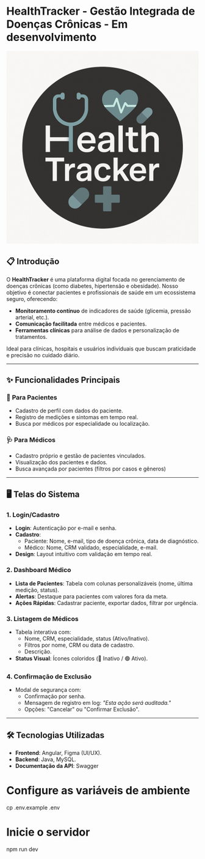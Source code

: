 # HealthTracker - Gestão Integrada de Doenças Crônicas - Em desenvolvimento

 ![Logo do HealthTracker](assets/logo.jpeg)
 
## 📋 Introdução  
O **HealthTracker** é uma plataforma digital focada no gerenciamento de doenças crônicas (como diabetes, hipertensão e obesidade). Nosso objetivo é conectar pacientes e profissionais de saúde em um ecossistema seguro, oferecendo:  
- **Monitoramento contínuo** de indicadores de saúde (glicemia, pressão arterial, etc.).  
- **Comunicação facilitada** entre médicos e pacientes.  
- **Ferramentas clínicas** para análise de dados e personalização de tratamentos.  

Ideal para clínicas, hospitais e usuários individuais que buscam praticidade e precisão no cuidado diário.  

---

## ✨ Funcionalidades Principais  

### 👤 **Para Pacientes**  
- Cadastro de perfil com dados do paciente.  
- Registro de medições e sintomas em tempo real.  
- Busca por médicos por especialidade ou localização. 

### 🩺 **Para Médicos**  
- Cadastro próprio e gestão de pacientes vinculados.  
- Visualização dos pacientes e dados.  
- Busca avançada por pacientes (filtros por casos e gêneros)

---

## 🖥 Telas do Sistema  

### 1. **Login/Cadastro**  
- **Login**: Autenticação por e-mail e senha.  
- **Cadastro**:  
  - Paciente: Nome, e-mail, tipo de doença crônica, data de diagnóstico.  
  - Médico: Nome, CRM validado, especialidade, e-mail.  
- **Design**: Layout intuitivo com validação em tempo real.  

### 2. **Dashboard Médico**  
- **Lista de Pacientes**: Tabela com colunas personalizáveis (nome, última medição, status).  
- **Alertas**: Destaque para pacientes com valores fora da meta.  
- **Ações Rápidas**: Cadastrar paciente, exportar dados, filtrar por urgência.  

### 3. **Listagem de Médicos**  
- Tabela interativa com:  
  - Nome, CRM, especialidade, status (Ativo/Inativo).  
  - Filtros por nome, CRM ou data de cadastro.
  - Descrição.  
- **Status Visual**: Ícones coloridos (🔴 Inativo / 🟢 Ativo).  

### 4. **Confirmação de Exclusão**  
- Modal de segurança com:  
  - Confirmação por senha.  
  - Mensagem de registro em log: *"Esta ação será auditada."*  
  - Opções: "Cancelar" ou "Confirmar Exclusão".  

---

## 🛠 Tecnologias Utilizadas  
- **Frontend**: Angular, Figma (UI/UX).  
- **Backend**: Java, MySQL.  
- **Documentação da API**: Swagger



# Configure as variáveis de ambiente  
cp .env.example .env  

# Inicie o servidor  
npm run dev  
